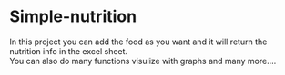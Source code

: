 # Simple-nutrition
In this project you can add the food as you want and it will return the nutrition info in the excel sheet.<br>
You can also do many functions visulize with graphs and many more....
